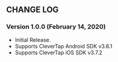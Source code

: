 ## CHANGE LOG

### Version 1.0.0 (February 14, 2020)
* Initial Release.
* Supports CleverTap Android SDK v3.6.1
* Supports CleverTap iOS SDK v3.7.2


